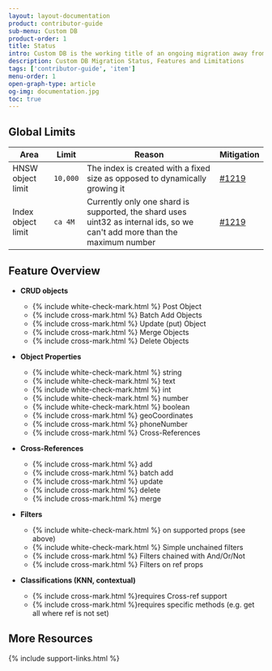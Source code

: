 ```yaml
---
layout: layout-documentation
product: contributor-guide
sub-menu: Custom DB
product-order: 1
title: Status
intro: Custom DB is the working title of an ongoing migration away from third-party databases to an integrated database solution into Weaviate. This page lists the current status of which features are already available, as well as limitations.
description: Custom DB Migration Status, Features and Limitations
tags: ['contributor-guide', 'item']
menu-order: 1
open-graph-type: article
og-img: documentation.jpg
toc: true
---
```


## Global Limits

|Area|Limit|Reason|Mitigation|
|--|--|--|--|
|HNSW object limit| `10,000` | The index is created with a fixed size as opposed to dynamically growing it | [#1219](https://github.com/semi-technologies/weaviate/issues/1219) |
|Index object limit| `ca 4M` | Currently only one shard is supported, the shard uses uint32 as internal ids, so we can't add more than the maximum number| [#1219](https://github.com/semi-technologies/weaviate/issues/1219) |

## Feature Overview

* **CRUD objects**
  * {% include white-check-mark.html %} Post Object
  * {% include cross-mark.html %} Batch Add Objects
  * {% include cross-mark.html %} Update (put) Object
  * {% include cross-mark.html %} Merge Objects 
  * {% include cross-mark.html %} Delete Objects

* **Object Properties**
  * {% include white-check-mark.html %} string 
  * {% include white-check-mark.html %} text
  * {% include white-check-mark.html %} int
  * {% include white-check-mark.html %} number
  * {% include white-check-mark.html %} boolean
  * {% include cross-mark.html %} geoCoordinates
  * {% include cross-mark.html %} phoneNumber
  * {% include cross-mark.html %} Cross-References

* **Cross-References**
  * {% include cross-mark.html %} add 
  * {% include cross-mark.html %} batch add 
  * {% include cross-mark.html %} update 
  * {% include cross-mark.html %} delete
  * {% include cross-mark.html %} merge

* **Filters**
  * {% include white-check-mark.html %} on supported props (see above)
  * {% include white-check-mark.html %} Simple unchained filters
  * {% include cross-mark.html %} Filters chained with And/Or/Not
  * {% include cross-mark.html %} Filters on ref props

* **Classifications (KNN, contextual)**
  * {% include cross-mark.html %}requires Cross-ref support
  * {% include cross-mark.html %}requires specific methods (e.g. get all where ref is not set)

## More Resources

{% include support-links.html %}
